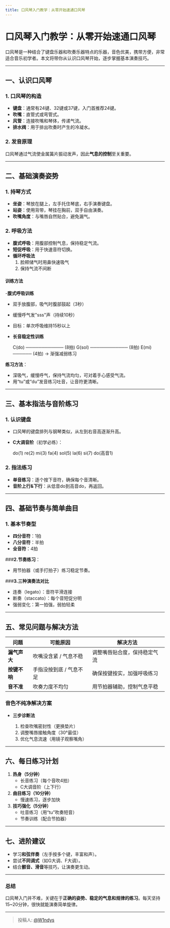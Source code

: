 ```yaml
---
title: 口风琴入门教学：从零开始速通口风琴
---
```


# **口风琴入门教学：从零开始速通口风琴**

口风琴是一种结合了键盘乐器和吹奏乐器特点的乐器，音色优美，携带方便，非常适合音乐初学者。本文将带你从认识口风琴开始，逐步掌握基本演奏技巧。

---

## **一、认识口风琴**
### **1. 口风琴的构造**
- **键盘**：通常有24键、32键或37键，入门首推荐24键。
- **吹嘴**：直管式或弯管式。
- **风管**：连接吹嘴和琴体，传递气流。
- **排水阀**：用于排出吹奏时产生的冷凝水。

### **2. 发音原理**
口风琴通过气流使金属簧片振动发声，因此**气息的控制**至关重要。

---

## **二、基础演奏姿势**
### **1. 持琴方式**
- **坐姿**：琴放在腿上，左手托住琴底，右手演奏键盘。
- **站姿**：使用背带，琴挂在胸前，双手自由演奏。
- **吹嘴角度**：与嘴唇自然贴合，避免漏气。

### **2. 呼吸方法**
- **腹式呼吸**：用腹部控制气息，保持稳定气流。
- **短促呼吸**：用于快速音符切换。
- **循环呼吸法**
  1. 脸颊储气时用鼻快速吸气
  2. 保持气流不间断
#### **训练方法**
-**腹式呼吸训练**
  - 双手放腹部，吸气时腹部鼓起（3秒）
  - 缓慢呼气发"sss"声（持续10秒）
  - 目标：单次呼吸维持15秒以上
- **长音稳定性训练**
  
  C(do)  ──────────── (8拍)
  G(sol) ──────────── (8拍)
  E(mi)  ────── (4拍) → 渐强减弱练习


**练习方法**：
- 深吸气，缓慢呼气，保持气流均匀，可对着手心感受气流。
- 用“tu”或“du”发音练习吐音，让音符更清晰。

---

## **三、基本指法与音阶练习**
### **1. 认识键盘**
- 口风琴的键盘排列与钢琴类似，从左到右音高逐渐升高。
- **C大调音阶**（初学必练）：
  
  do(1) re(2) mi(3) fa(4) sol(5) la(6) si(7) do(高音1)
  

### **2. 指法练习**
- **单音练习**：逐个按下音符，确保每个音清晰。
- **音阶上行&下行**：从低音do到高音do，再返回。


---

## **四、基础节奏与简单曲目**
### **1. 基本节奏型**
- **四分音符**：1拍
- **八分音符**：半拍
- **全音符**：4拍

###**2.节奏练习**：
- 用节拍器（或手打拍子）练习稳定节奏。

###**3.三种演奏法对比**
  - 连奏（legato）：音符平滑连接
  - 断奏（staccato）：每个音短促分明
  - 强弱变化：第一拍强，弱拍轻柔


---

## **五、常见问题与解决方法**
| **问题** | **可能原因** | **解决方法** |
|----------|--------------|--------------|
| **漏气声大** | 吹嘴没含紧 / 气息不稳 | 调整嘴唇贴合度，保持稳定气流 |
| **按键不响** | 手指没按到底 / 气息不足 | 确保按键按实，加强呼吸练习 |
| **音不准** | 吹奏力度不均匀 | 用节拍器辅助，控制气息平稳 |

### **音色不纯净解决方案**
- **三步诊断法**
  
  1. 检查吹嘴密封性（更换垫片）
  2. 调整嘴唇接触角度（30°最佳）
  3. 优化气息流速（用镜子观察嘴角）
  
---

## **六、每日练习计划**
1. **热身（5分钟）**
   - 长音练习（每个音吹4拍）
   - C大调音阶（上下行）
2. **曲目练习（10分钟）**
   - 慢速练习，逐步加快
3. **技巧强化（5分钟）**
   - 吐音练习（用“tu”吹奏短音）
   - 节奏训练（配合节拍器）

---

## **七、进阶建议**
- 学习**和弦伴奏**（左手按多个键，丰富和声）。
- 尝试**不同调式**（如G大调、F大调）。
- 结合**颤音、滑音**等技巧，让演奏更生动。

---

### **总结**
口风琴入门并不难，关键在于**正确的姿势、稳定的气息和规律的练习**。每天坚持15~20分钟，很快就能演奏简单旋律。

---

> 投稿人: [@W1ndys](https://github.com/W1ndys)
